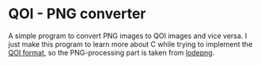 # QOI - PNG converter

A simple program to convert PNG images to QOI images and vice versa. I just make this program to learn more about C while trying to implement the [QOI format](https://qoiformat.org/qoi-specification.pdf), so the PNG-processing part is taken from [lodepng](https://github.com/lvandeve/lodepng).

